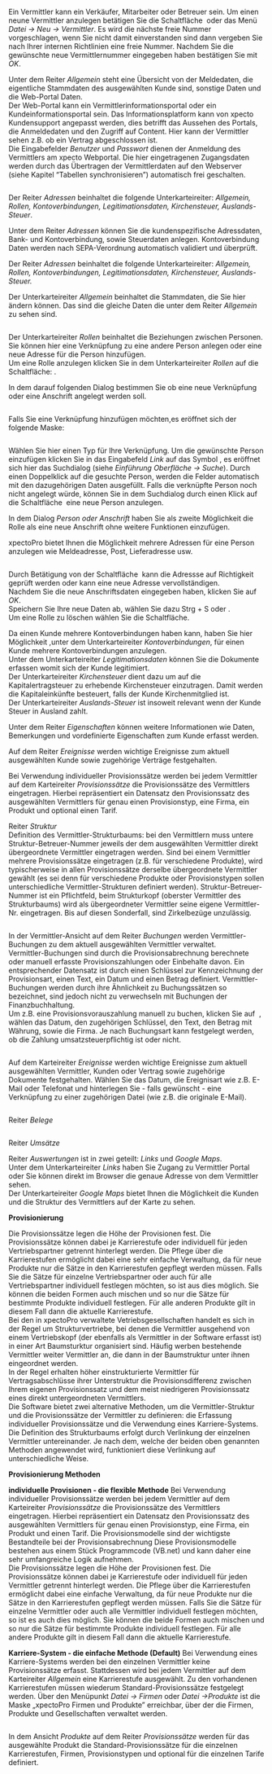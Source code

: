 <!DOCTYPE html>
<html>
<head>
<meta charset="utf-8">
<meta name="viewport" content="width=device-width, initial-scale=1.0">
<title>300_Vermittler.md</title>
<link rel="stylesheet" href="https://stackedit.io/res-min/themes/base.css" />
<script type="text/javascript" src="https://cdn.mathjax.org/mathjax/latest/MathJax.js?config=TeX-AMS_HTML"></script>
</head>
<body><div class="container"><p>Ein Vermittler kann ein Verkäufer, Mitarbeiter oder Betreuer sein. Um einen neune Vermittler anzulegen betätigen Sie die Schaltfläche <img src="http://xpecto.github.io/docs/img/img_1431437056167.png" alt="" title=""> oder das Menü <em>Datei → Neu → Vermittler</em>. Es wird die nächste freie Nummer vorgeschlagen, wenn Sie nicht damit einverstanden sind dann vergeben Sie nach Ihrer internen Richtlinien eine freie Nummer.  Nachdem Sie die gewünschte neue Vermittlernummer eingegeben haben bestätigen Sie mit <em>OK</em>. </p>

<p>Unter dem Reiter <em>Allgemein</em> steht eine Übersicht von der Meldedaten, die eigentliche Stammdaten des ausgewählten Kunde sind, sonstige Daten und die Web-Portal Daten.  <br>
Der Web-Portal kann ein Vermittlerinformationsportal oder ein Kundeinformationsportal sein.  Das Informationsplatform kann von xpecto Kundensupport angepasst werden, dies betrifft das Aussehen des Portals, die Anmeldedaten und den Zugriff auf Content. Hier kann der Vermittler sehen z.B. ob ein Vertrag abgeschlossen ist.  <br>
Die Eingabefelder <em>Benutzer</em> und <em>Passwort</em> dienen der Anmeldung des Vermittlers am xpecto Webportal. Die hier eingetragenen Zugangsdaten werden durch das Übertragen der Vermittlerdaten auf den Webserver (siehe Kapitel “Tabellen synchronisieren”) automatisch frei geschalten.</p>

<p><img src="http://xpecto.github.io/docs/img/img_1438761789522.png" alt="" title=""></p>

<p>Der Reiter <em>Adressen</em> beinhaltet die folgende Unterkarteireiter: <em>Allgemein, Rollen, Kontoverbindungen, Legitimationsdaten, Kirchensteuer, Auslands-Steuer</em>.</p>

<p>Unter dem Reiter <em>Adressen</em> können Sie die kundenspezifische Adressdaten, Bank- und Kontoverbindung, sowie Steuerdaten anlegen.  Kontoverbindung Daten werden nach  SEPA-Verordnung automatisch validiert und überprüft.  </p>

<p>Der Reiter <em>Adressen</em> beinhaltet die folgende Unterkarteireiter: <em>Allgemein, Rollen, Kontoverbindungen, Legitimationsdaten, Kirchensteuer, Auslands-Steuer.</em></p>

<p>Der Unterkarteireiter <em>Allgemein</em> beinhaltet die Stammdaten, die Sie hier ändern können. Das sind die gleiche Daten die unter dem Reiter <em>Allgemein</em> zu sehen sind.</p>

<p><img src="http://xpecto.github.io/docs/img/img_1438761904085.png" alt="" title=""></p>

<p>Der Unterkarteireiter <em>Rollen</em> beinhaltet die Beziehungen zwischen Personen. Sie können hier eine Verknüpfung zu eine andere Person anlegen oder eine neue Adresse für die Person hinzufügen.  <br>
Um eine Rolle anzulegen klicken Sie in dem Unterkarteireiter <em>Rollen</em> auf die Schaltfläche:  <img src="http://xpecto.github.io/docs/img/img046.png" alt="" title="">. </p>

<p>In dem darauf folgenden Dialog bestimmen Sie ob eine neue Verknüpfung oder eine Anschrift angelegt werden soll.</p>

<p><img src="http://xpecto.github.io/docs/img/img_1438074839670.png" alt="" title=""></p>

<p>Falls Sie eine Verknüpfung hinzufügen möchten,es eröffnet sich der folgende Maske:</p>

<p><img src="http://xpecto.github.io/docs/img/img_1438084400120.png" alt="" title=""></p>

<p>Wählen Sie hier einen Typ für Ihre Verknüpfung. Um die gewünschte Person einzufügen klicken Sie in das Eingabefeld <em>Link</em> auf das Symbol <img src="http://xpecto.github.io/docs/img/img_1438327135428.png" alt="" title="">, es eröffnet sich hier das Suchdialog (siehe <em>Einführung Oberfläche → Suche</em>). Durch einen Doppelklick auf die gesuchte Person, werden die Felder automatisch mit den dazugehörigen Daten ausgefüllt. Falls die verknüpfte Person noch nicht angelegt würde, können Sie in dem Suchdialog durch einen Klick auf die Schaltfläche <img src="http://xpecto.github.io/docs/img/img_1438327864939.png" alt="" title=""> eine neue Person anzulegen.</p>

<p>In dem Dialog <em>Person oder Anschrift</em> haben Sie als zweite Möglichkeit die Rolle als  eine neue Anschrift ohne weitere Funktionen einzufügen. </p>

<p>xpectoPro bietet Ihnen die Möglichkeit mehrere Adressen für eine Person anzulegen wie Meldeadresse, Post, Lieferadresse usw. </p>

<p><img src="http://xpecto.github.io/docs/img/img_1438074994809.png" alt="" title=""></p>

<p>Durch Betätigung von der Schaltfläche <img src="http://xpecto.github.io/docs/img/img_1418999829813.png" alt="" title=""> kann die Adressse auf Richtigkeit geprüft werden oder kann eine neue Adresse vervollständigen.  <br>
Nachdem Sie die neue Anschriftsdaten eingegeben haben, klicken Sie auf <em>OK</em>.  <br>
Speichern Sie Ihre neue Daten ab,  wählen Sie  dazu Strg + S oder  <img src="http://xpecto.github.io/docs/img/img_1438089018212.png" alt="" title="">. <br>
Um eine Rolle zu löschen wählen Sie die Schaltfläche<img src="http://xpecto.github.io/docs/img/img_1438330503651.png" alt="" title="">.</p>

<p>Da einen Kunde mehrere Kontoverbindungen haben kann, haben Sie hier Möglichkeit ,unter dem Unterkarteireiter <em>Kontoverbindungen</em>, für einen Kunde mehrere Kontoverbindungen anzulegen. <br>
Unter dem Unterkarteireiter <em>Legitimationsdaten</em> können Sie die Dokumente erfassen womit sich der Kunde legitimiert. <br>
Der Unterkarteireiter <em>Kirchensteuer</em> dient dazu um auf die Kapitalertragsteuer zu erhebende Kirchensteuer einzutragen.  Damit werden die  Kapitaleinkünfte besteuert, falls der Kunde Kirchenmitglied ist.  <br>
Der Unterkarteireiter <em>Auslands-Steuer</em> ist insoweit relevant wenn der Kunde Steuer in Ausland zahlt.</p>

<p>Unter dem Reiter <em>Eigenschaften</em> können weitere Informationen wie Daten, Bemerkungen und vordefinierte Eigenschaften zum Kunde erfasst werden.</p>

<p>Auf dem Reiter <em>Ereignisse</em> werden wichtige Ereignisse zum aktuell ausgewählten Kunde sowie zugehörige Verträge festgehalten. </p>

<p>Bei Verwendung individueller Provisionssätze werden bei jedem Vermittler auf dem Karteireiter <em>Provisionssätze</em> die Provisionssätze des Vermittlers eingetragen. Hierbei repräsentiert ein Datensatz den Provisionssatz des ausgewählten Vermittlers für genau einen Provisionstyp, eine Firma, ein Produkt und optional einen Tarif. </p>

<p>Reiter <em>Struktur</em>  <br>
Definition des Vermittler-Strukturbaums: bei den Vermittlern muss untere Struktur-Betreuer-Nummer jeweils der dem ausgewählten Vermittler direkt übergeordnete Vermittler eingetragen werden. Sind bei einem Vermittler mehrere Provisionssätze eingetragen (z.B. für verschiedene Produkte), wird typischerweise in allen Provisionssätze derselbe übergeordnete Vermittler gewählt (es sei denn für verschiedene Produkte  oder Provisionstypen sollen unterschiedliche Vermittler-Strukturen definiert werden). Struktur-Betreuer-Nummer ist ein Pflichtfeld, beim Strukturkopf (oberster Vermittler des Strukturbaums) wird als übergeordneter Vermittler seine eigene Vermittler-Nr. eingetragen. Bis auf diesen Sonderfall, sind Zirkelbezüge unzulässig. </p>

<p><img src="http://xpecto.github.io/docs/img/img_1438602553303.png" alt="" title=""></p>

<p>In der Vermittler-Ansicht auf dem Reiter <em>Buchungen</em> werden Vermittler-Buchungen zu dem aktuell ausgewählten Vermittler verwaltet. <br>
Vermittler-Buchungen sind durch die Provisionsabrechnung berechnete oder manuell erfasste Provisionszahlungen oder Einbehalte davon. Ein entsprechender Datensatz ist durch einen Schlüssel zur Kennzeichnung der Provisionsart, einen Text, ein Datum und einen Betrag definiert. Vermittler-Buchungen werden durch ihre Ähnlichkeit zu Buchungssätzen so bezeichnet, sind jedoch nicht zu verwechseln mit Buchungen der Finanzbuchhaltung. <br>
Um z.B. eine Provisionsvorauszahlung manuell zu buchen, klicken Sie auf <img src="http://xpecto.github.io/docs/img/img046.png" alt="" title=""> , wählen das Datum, den zugehörigen Schlüssel, den Text, den Betrag mit Währung, sowie die Firma. Je nach Buchungsart kann festgelegt werden, ob die Zahlung umsatzsteuerpflichtig ist oder nicht.</p>

<p><img src="http://xpecto.github.io/docs/img/img_1438593920330.png" alt="" title=""></p>

<p>Auf dem Karteireiter <em>Ereignisse</em> werden wichtige Ereignisse zum aktuell ausgewählten Vermittler, Kunden oder Vertrag sowie zugehörige Dokumente festgehalten. Wählen Sie das Datum, die Ereignisart wie z.B. E-Mail oder Telefonat und hinterlegen Sie - falls gewünscht - eine Verknüpfung zu einer zugehörigen Datei (wie z.B. die originale E-Mail).</p>

<p><img src="http://xpecto.github.io/docs/img/img_1438594393957.png" alt="" title=""></p>

<p>Reiter <em>Belege</em></p>

<p><img src="http://xpecto.github.io/docs/img/img_1438594583641.png" alt="" title=""></p>

<p>Reiter <em>Umsätze</em> </p>

<p>Reiter <em>Auswertungen</em> ist in zwei geteilt: <em>Links</em> und <em>Google Maps</em>. <br>
Unter dem Unterkarteireiter <em>Links</em> haben Sie Zugang zu Vermittler Portal oder Sie können direkt im Browser die genaue Adresse von dem Vermittler sehen. <br>
Der Unterkarteireiter <em>Google Maps</em> bietet Ihnen die Möglichkeit die Kunden und die Struktur des Vermittlers auf der Karte zu sehen.</p>

<p><strong>Provisionierung</strong> </p>

<p>Die Provisionssätze legen die Höhe der Provisionen fest. Die Provisionssätze können dabei je Karrierestufe oder individuell für jeden Vertriebspartner getrennt hinterlegt werden. Die Pflege über die Karrierestufen ermöglicht dabei eine sehr einfache Verwaltung, da für neue Produkte nur die Sätze in den Karrierestufen gepflegt werden müssen. Falls Sie die Sätze für einzelne Vertriebspartner oder auch für alle Vertriebspartner individuell festlegen möchten, so ist aus dies möglich. Sie können die beiden Formen auch mischen und so nur die Sätze für bestimmte Produkte individuell festlegen. Für alle anderen Produkte gilt in diesem Fall dann die aktuelle Karrierestufe. <br>
Bei den in xpectoPro verwaltete Vetriebsgesellschaften handelt es sich in der Regel um Strukturvertriebe, bei denen die Vermittler ausgehend von einem Vertriebskopf (der ebenfalls als Vermittler in der Software erfasst ist) in einer Art Baumsturktur organisiert sind. Häufig werben bestehende Vermittler weiter Vermittler an, die dann in der Baumstruktur unter ihnen eingeordnet werden.  <br>
In der Regel erhalten höher einstrukturierte Vermittler für Vertragsabschlüsse ihrer Unterstruktur die Provisionsdifferenz zwischen Ihrem eigenen Provisionssatz und dem meist niedrigeren Provisionssatz eines direkt untergeordneten Vermittlers. <br>
Die Software bietet zwei alternative Methoden, um die Vermittler-Struktur und die Provisionssätze der Vermittler zu definieren: die Erfassung individueller Provisionssätze und die Verwendung eines Karriere-Systems. Die Definition des Strukturbaums erfolgt durch Verlinkung der einzelnen Vermittler untereinander. Je nach dem, welche der beiden oben genannten Methoden angewendet wird, funktioniert diese Verlinkung auf unterschiedliche Weise.</p>

<p><strong>Provisionierung Methoden</strong></p>

<p><strong>individuelle Provisionen - die flexible Methode</strong> Bei Verwendung individueller Provisionssätze werden bei jedem Vermittler auf dem Karteireiter <em>Provisionssätze</em> die Provisionssätze des Vermittlers eingetragen. Hierbei repräsentiert ein Datensatz den Provisionssatz des ausgewählten Vermittlers für genau einen Provisionstyp, eine Firma, ein Produkt und einen Tarif. Die Provisionsmodelle sind der wichtigste Bestandteile bei der Provisionsabrechnung Diese Provisionsmodelle bestehen aus einem Stück Programmcode (VB.net) und kann daher eine sehr umfangreiche Logik  aufnehmen.  <br>
Die Provisionssätze legen die Höhe der Provisionen fest. Die Provisionssätze können dabei je Karrierestufe oder individuell für jeden Vermittler getrennt hinterlegt werden. Die Pflege über die Karrierestufen ermöglicht dabei eine einfache Verwaltung, da für neue Produkte nur die Sätze in den Karrierestufen gepflegt werden müssen. Falls Sie die Sätze für einzelne Vermittler oder auch alle Vermittler individuell festlegen möchten, so ist es auch dies möglich. Sie können die beide Formen auch mischen und so nur die Sätze für bestimmte Produkte individuell festlegen. Für alle andere Produkte gilt in diesem Fall dann die aktuelle Karrierestufe.</p>

<p><strong>Karriere-System - die einfache Methode (Default)</strong> Bei Verwendung eines Karriere-Systems werden bei den einzelnen Vermittler keine Provisionssätze erfasst. Stattdessen wird bei jedem Vermittler auf dem Karteireiter <em>Allgemein</em> eine Karrierestufe ausgewählt. Zu den vorhandenen Karrierestufen müssen wiederum Standard-Provisionssätze festgelegt werden. Über den Menüpunkt <em>Datei  → Firmen</em> oder <em>Datei →Produkte</em> ist die Maske „xpectoPro Firmen und Produkte” erreichbar, über der die Firmen, Produkte und Gesellschaften verwaltet werden.  </p>

<p><img src="http://xpecto.github.io/docs/img/img_1438603327829.png" alt="" title=""></p>

<p>In dem Ansicht <em>Produkte</em> auf dem Reiter <em>Provisionssätze</em> werden für das ausgewählte Produkt die Standard-Provisionssätze für die einzelnen Karrierestufen, Firmen, Provisionstypen und optional für die einzelnen Tarife definiert.</p>

<p><img src="http://xpecto.github.io/docs/img/img_1438596753690.png" alt="" title=""></p></div></body>
</html>
